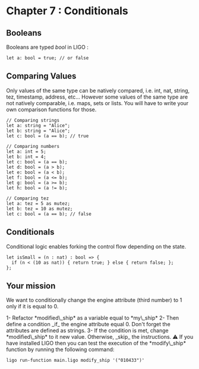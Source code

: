 # Chapter 7 : Conditionals

<dialog character="robot">[DROID-1242] INVALID CONDITIONAL INSTRUCTIONS. ERR %%$7834[[{23e3}]] PLEASE SPECIFY CONDITIONAL INSTRUCTIONS.</dialog>

## Booleans

Booleans are typed _bool_ in LIGO :

```
let a: bool = true; // or false
```

## Comparing Values

Only values of the same type can be natively compared, i.e. int, nat, string, tez, timestamp, address, etc... However some values of the same type are not natively comparable, i.e. maps, sets or lists. You will have to write your own comparison functions for those.

```
// Comparing strings
let a: string = "Alice";
let b: string = "Alice";
let c: bool = (a == b); // true

// Comparing numbers
let a: int = 5;
let b: int = 4;
let c: bool = (a == b);
let d: bool = (a > b);
let e: bool = (a < b);
let f: bool = (a <= b);
let g: bool = (a >= b);
let h: bool = (a != b);

// Comparing tez
let a: tez = 5 as mutez;
let b: tez = 10 as mutez;
let c: bool = (a == b); // false
```

## Conditionals

Conditional logic enables forking the control flow depending on the state.

```
let isSmall = (n : nat) : bool => {
  if (n < (10 as nat)) { return true; } else { return false; };
};
```

## Your mission

We want to conditionally change the engine attribute (third number) to 1 only if it is equal to 0.

<!-- prettier-ignore -->1- Refactor *modified\_ship* as a variable equal to *my\_ship*

<!-- prettier-ignore -->2- Then define a condition _if_ the engine attribute equal 0. Don't forget the attributes are defined as strings.

<!-- prettier-ignore -->3- If the condition is met, change *modified\_ship* to it new value. Otherwise, _skip_ the instructions.

<!-- prettier-ignore -->⚠️ If you have installed LIGO then you can test the execution of the *modify\_ship* function by running the following command:

```
ligo run-function main.ligo modify_ship '("010433")'
```
